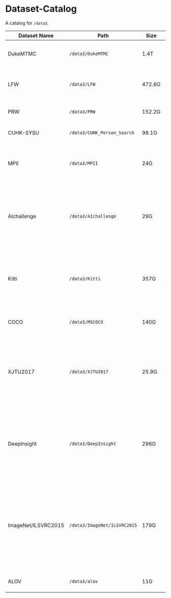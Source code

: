 # Dataset-Catalog
A catalog for `/data3`.

| Dataset Name        | Path                         | Size   | Home Page                                                    | Keywords                                                     | Miscellaneous                                                |
| ------------------- | ---------------------------- | ------ | ------------------------------------------------------------ | ------------------------------------------------------------ | ------------------------------------------------------------ |
| DukeMTMC            | `/data3/DukeMTMC`            | 1.4T   | http://vision.cs.duke.edu/DukeMTMC/                          | Multi-Track Multi-Camera Tracking                            |                                                              |
| LFW                 | `/data3/LFW`                 | 472.6G | http://vis-www.cs.umass.edu/lfw/                             | Face Verification                                            | Including RGB imgs, gray-scale imgs, extracted features.     |
| PRW                 | `/data3/PRW`                 | 152.2G | http://www.liangzheng.com.cn/Project/project_prw.html        | Person Search/Re-identification                              | Including imgs, bboxes, masks                                |
| CUHK-SYSU           | `/data3/CUHK_Person_Search`  | 98.1G  | http://www.ee.cuhk.edu.hk/~xgwang/PS/dataset.html            | Person Search/Re-identification                              | Including imgs, bboxes, masks                                |
| MPII                | `/data3/MPII`                | 24G    | http://human-pose.mpi-inf.mpg.de/                            | 2D Pose Estimation                                           | Including images, processed masks and keypoint anntations    |
| AIchallenge         | `/data3/AIchallenge`         | 29G    | https://challenger.ai/competition/keypoint/subject           | 2D Multi-Person Pose Estimation                              | The dataset of AIchallenge for human pose estimation, including images, bboxes and keypoint annotations. |
| Kitti               | `/data3/Kitti`               | 357G   | http://www.cvlibs.net/datasets/kitti/                        | Autonomous Driving                                           | Including stereo and optical flow image pairs, stereo visual odometry sequences, and 3D object annotations |
| COCO                | `/data3/MSCOCO`              | 140G   | http://cocodataset.org/#home                                 | Detection/ Pose Estimation/ Segmentation                     |                                                              |
| XJTU2017            | `/data3/XJTU2017`            | 25.9G  | http://ccvai.xjtu.edu.cn/qxkz/yhdl.jsp?urltype=tree.TreeTempUrl&wbtreeid=1035&wbnewsid=1300 | Traffic Line Detection; Traffic Sign Detection; Vehicle Detection; Lane Keeping Monitoring; Vehicle Distance Estimation | Including Images, traffic lines, traffic sign bboxes and types, vehicle bboxes, vehicle distances |
| DeepInsight         | `/data3/DeepInsight`         | 296G   | (no website)                                                 | Self-constructed dataset for traffic line detection (under development) | Including images, hand-labeled traffic lines (still going on), some codes for processing images and labels, several pre-trained models |
| ImageNet/ILSVRC2015 | `/data3/ImageNet/ILSVRC2015` | 179G   | http://image-net.org/challenges/LSVRC/2015/                  | Object Detection; Object Tracking                            | Including competitions: Object detection and Object detection from video (VID). Same folder name for different tasks, feel free to search the files for what you want. |
| ALOV                | `/data3/alov`                | 11G    | http://alov300pp.joomlafree.it/                              | Object Tracking                                              | Including annotations and images                             |

